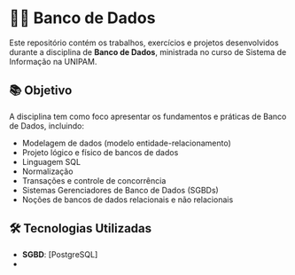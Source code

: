 # 👨‍💻 Banco de Dados

Este repositório contém os trabalhos, exercícios e projetos desenvolvidos durante a disciplina de **Banco de Dados**, ministrada no curso de Sistema de Informação na UNIPAM.

## 📚 Objetivo

A disciplina tem como foco apresentar os fundamentos e práticas de Banco de Dados, incluindo:

- Modelagem de dados (modelo entidade-relacionamento)
- Projeto lógico e físico de bancos de dados
- Linguagem SQL 
- Normalização
- Transações e controle de concorrência
- Sistemas Gerenciadores de Banco de Dados (SGBDs)
- Noções de bancos de dados relacionais e não relacionais

## 🛠️ Tecnologias Utilizadas

- **SGBD**: [PostgreSQL]
-

